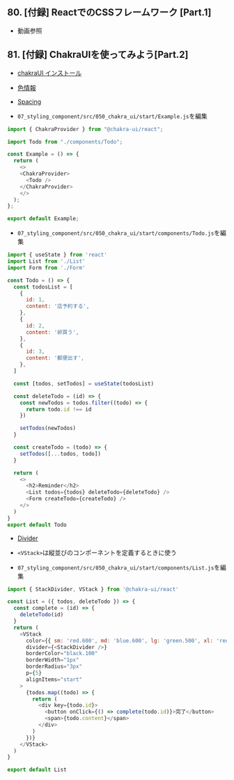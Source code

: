 ## 80. [付録] ReactでのCSSフレームワーク [Part.1]

+ 動画参照<br>

## 81. [付録] ChakraUIを使ってみよう[Part.2]

+ [chakraUI インストール](https://chakra-ui.com/getting-started/cra-guide)<br>

+ [色情報](https://chakra-ui.com/docs/styled-system/theme)<br>

+ [Spacing](https://chakra-ui.com/docs/styled-system/theme?scroll=true#spacing)<br>

+ `07_styling_component/src/050_chakra_ui/start/Example.js`を編集<br>

```js:Example.js
import { ChakraProvider } from "@chakra-ui/react";

import Todo from "./components/Todo";

const Example = () => {
  return (
    <>
    <ChakraProvider>
      <Todo />
    </ChakraProvider>
    </>
  );
};

export default Example;
```

+ `07_styling_component/src/050_chakra_ui/start/components/Todo.js`を編集<br>

```js:Todo.js
import { useState } from 'react'
import List from './List'
import Form from './Form'

const Todo = () => {
  const todosList = [
    {
      id: 1,
      content: '店予約する',
    },
    {
      id: 2,
      content: '卵買う',
    },
    {
      id: 3,
      content: '郵便出す',
    },
  ]

  const [todos, setTodos] = useState(todosList)

  const deleteTodo = (id) => {
    const newTodos = todos.filter((todo) => {
      return todo.id !== id
    })

    setTodos(newTodos)
  }

  const createTodo = (todo) => {
    setTodos([...todos, todo])
  }

  return (
    <>
      <h2>Reminder</h2>
      <List todos={todos} deleteTodo={deleteTodo} />
      <Form createTodo={createTodo} />
    </>
  )
}
export default Todo
```
+ [Divider](https://chakra-ui.com/docs/components/stack#vstack)<br>

+ `<VStack>`は縦並びのコンポーネントを定義するときに使う<br>

+ `07_styling_component/src/050_chakra_ui/start/components/List.js`を編集<br>

```js:List.js
import { StackDivider, VStack } from '@chakra-ui/react'

const List = ({ todos, deleteTodo }) => {
  const complete = (id) => {
    deleteTodo(id)
  }
  return (
    <VStack
      color={{ sm: 'red.600', md: 'blue.600', lg: 'green.500', xl: 'red.600' }}
      divider={<StackDivider />}
      borderColor="black.100"
      borderWidth="1px"
      borderRadius="3px"
      p={5}
      alignItems="start"
    >
      {todos.map((todo) => {
        return (
          <div key={todo.id}>
            <button onClick={() => complete(todo.id)}>完了</button>
            <span>{todo.content}</span>
          </div>
        )
      })}
    </VStack>
  )
}

export default List
```

